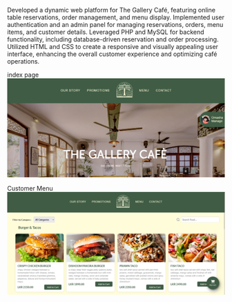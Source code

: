 Developed a dynamic web platform for The Gallery Café, featuring online table reservations, order management, and menu display. Implemented user authentication and an admin panel for managing reservations, orders, menu items, and customer details. Leveraged PHP and MySQL for backend functionality, including database-driven reservation and order processing. Utilized HTML and CSS to create a responsive and visually appealing user interface, enhancing the overall customer experience and optimizing café operations.

index page
![image alt](https://github.com/omasha2003/The-Gallery-cafe-Website/blob/main/Screenshot%202024-10-06%20101327.png?raw=true)

Customer Menu 
![image alt](https://github.com/omasha2003/The-Gallery-cafe-Website/blob/main/Screenshot%202024-10-06%20103021.png?raw=true)
